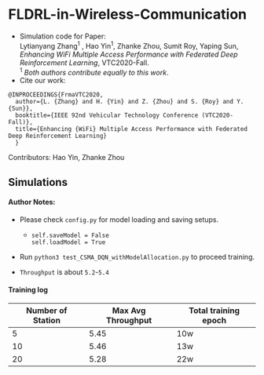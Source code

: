 # FLDRL-in-Wireless-Communication
- Simulation code for Paper:  
Lytianyang Zhang<sup>1</sup>
, Hao Yin<sup>1</sup>, Zhanke Zhou, Sumit Roy, Yaping Sun, *Enhancing WiFi Multiple Access Performance with Federated Deep Reinforcement Learning*, VTC2020-Fall.  
<sup>1</sup> *Both authors contribute equally to this work*.  
- Cite our work:
```
@INPROCEEDINGS{FrmaVTC2020,
  author={L. {Zhang} and H. {Yin} and Z. {Zhou} and S. {Roy} and Y. {Sun}},
  booktitle={IEEE 92nd Vehicular Technology Conference (VTC2020-Fall)}, 
  title={Enhancing {WiFi} Multiple Access Performance with Federated Deep Reinforcement Learning}
  }
```
Contributors: Hao Yin, Zhanke Zhou




## Simulations

#### Author Notes:
- Please check `config.py` for model loading and saving setups.

  - ```
    self.saveModel = False
    self.loadModel = True
    ```

- Run `python3 test_CSMA_DQN_withModelAllocation.py` to proceed training.

- `Throughput` is about `5.2`-`5.4`

#### Training log

| Number of Station | Max Avg Throughput | Total training epoch |
| ----------------- | ------------------ | -------------------- |
| 5                 | 5.45               | 10w                  |
| 10                | 5.46               | 13w                  |
| 20                | 5.28               | 22w                  |

